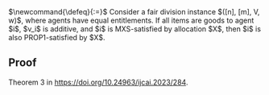 <span class="invisible">
$\newcommand{\defeq}{:=}$
</span>
Consider a fair division instance $([n], [m], V, w)$, where agents have equal entitlements.
If all items are goods to agent $i$, $v_i$ is additive, and $i$ is MXS-satisfied
by allocation $X$, then $i$ is also PROP1-satisfied by $X$.

## Proof

Theorem 3 in <https://doi.org/10.24963/ijcai.2023/284>.
